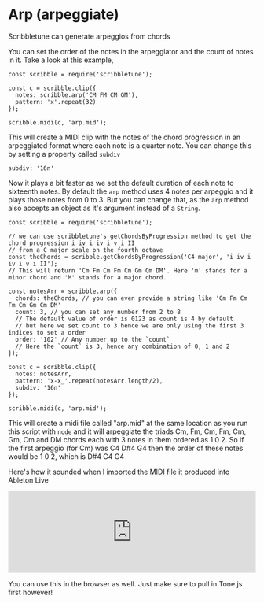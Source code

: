 # Arp (arpeggiate)

Scribbletune can generate arpeggios from chords

You can set the order of the notes in the arpeggiator and the count of notes in it. Take a look at this example,

```
const scribble = require('scribbletune');

const c = scribble.clip({
  notes: scribble.arp('CM FM CM GM'),
  pattern: 'x'.repeat(32)
});

scribble.midi(c, 'arp.mid');
```

This will create a MIDI clip with the notes of the chord progression in an arpeggiated format where each note is a quarter note. You can change this by setting a property called `subdiv`

```
subdiv: '16n'
```

Now it plays a bit faster as we set the default duration of each note to sixteenth notes. By default the `arp` method uses 4 notes per arpeggio and it plays those notes from 0 to 3. But you can change that, as the `arp` method also accepts an object as it's argument instead of a `String`.

```
const scribble = require('scribbletune');

// we can use scribbletune's getChordsByProgression method to get the chord progression i iv i iv i v i II
// from a C major scale on the fourth octave
const theChords = scribble.getChordsByProgression('C4 major', 'i iv i iv i v i II');
// This will return 'Cm Fm Cm Fm Cm Gm Cm DM'. Here 'm' stands for a minor chord and 'M' stands for a major chord.

const notesArr = scribble.arp({
  chords: theChords, // you can even provide a string like 'Cm Fm Cm Fm Cm Gm Cm DM'
  count: 3, // you can set any number from 2 to 8
  // The default value of order is 0123 as count is 4 by default
  // but here we set count to 3 hence we are only using the first 3 indices to set a order
  order: '102' // Any number up to the `count`
  // Here the `count` is 3, hence any combination of 0, 1 and 2
});

const c = scribble.clip({
  notes: notesArr,
  pattern: 'x-x_'.repeat(notesArr.length/2),
  subdiv: '16n'
});

scribble.midi(c, 'arp.mid');
```

This will create a midi file called "arp.mid" at the same location as you run this script with `node` and it will arpeggiate the triads Cm, Fm, Cm, Fm, Cm, Gm, Cm and DM chords each with 3 notes in them ordered as 1 0 2. So if the first arpeggio (for Cm) was C4 D#4 G4 then the order of these notes would be 1 0 2, which is D#4 C4 G4

Here's how it sounded when I imported the MIDI file it produced into Ableton Live

<iframe width="100%" height="166" scrolling="no" frameborder="no" allow="autoplay" src="https://w.soundcloud.com/player/?url=https%3A//api.soundcloud.com/tracks/517314963&color=%232e2e2e&auto_play=false&hide_related=false&show_comments=true&show_user=true&show_reposts=false&show_teaser=false"></iframe>

You can use this in the browser as well. Just make sure to pull in Tone.js first however!
